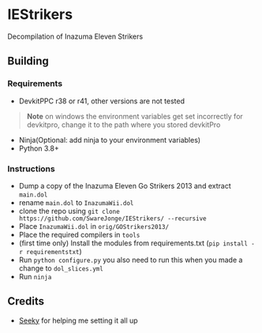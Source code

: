 # IEStrikers
Decompilation of Inazuma Eleven Strikers
## Building
### Requirements
- DevkitPPC r38 or r41, other versions are not tested
> **Note**
> on windows the environment variables get set incorrectly for devkitpro, 
> change it to the path where you stored devkitPro
- Ninja(Optional: add ninja to your environment variables)
- Python 3.8+

### Instructions
- Dump a copy of the Inazuma Eleven Go Strikers 2013 and extract `main.dol`
- rename `main.dol` to `InazumaWii.dol`
- clone the repo using `git clone https://github.com/SwareJonge/IEStrikers/ --recursive`
- Place `InazumaWii.dol` in `orig/GOStrikers2013/`
- Place the required compilers in `tools`
- (first time only) Install the modules from requirements.txt (`pip install -r requirementstxt`)
- Run `python configure.py` you also need to run this when you made a change to `dol_slices.yml`
- Run `ninja`

## Credits
- [Seeky](https://github.com/SeekyCt) for helping me setting it all up

